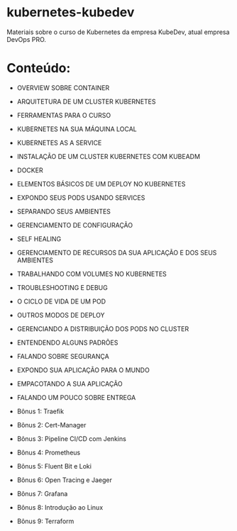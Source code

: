 # kubernetes-kubedev

Materiais sobre o curso de Kubernetes da empresa KubeDev, atual empresa DevOps PRO.


# Conteúdo:

* OVERVIEW SOBRE CONTAINER

* ARQUITETURA DE UM CLUSTER KUBERNETES

* FERRAMENTAS PARA O CURSO

* KUBERNETES NA SUA MÁQUINA LOCAL

* KUBERNETES AS A SERVICE

* INSTALAÇÃO DE UM CLUSTER KUBERNETES COM KUBEADM

* DOCKER

* ELEMENTOS BÁSICOS DE UM DEPLOY NO KUBERNETES

* EXPONDO SEUS PODS USANDO SERVICES

* SEPARANDO SEUS AMBIENTES

* GERENCIAMENTO DE CONFIGURAÇÃO

* SELF HEALING

* GERENCIAMENTO DE RECURSOS DA SUA APLICAÇÃO E DOS SEUS AMBIENTES

* TRABALHANDO COM VOLUMES NO KUBERNETES

* TROUBLESHOOTING E DEBUG

* O CICLO DE VIDA DE UM POD

* OUTROS MODOS DE DEPLOY

* GERENCIANDO A DISTRIBUIÇÃO DOS PODS NO CLUSTER

* ENTENDENDO ALGUNS PADRÕES

* FALANDO SOBRE SEGURANÇA

* EXPONDO SUA APLICAÇÃO PARA O MUNDO

* EMPACOTANDO A SUA APLICAÇÃO

* FALANDO UM POUCO SOBRE ENTREGA

* Bônus 1: Traefik

* Bônus 2: Cert-Manager

* Bônus 3: Pipeline CI/CD com Jenkins

* Bônus 4: Prometheus

* Bônus 5: Fluent Bit e Loki

* Bônus 6: Open Tracing e Jaeger

* Bônus 7: Grafana

* Bônus 8: Introdução ao Linux

* Bônus 9: Terraform
